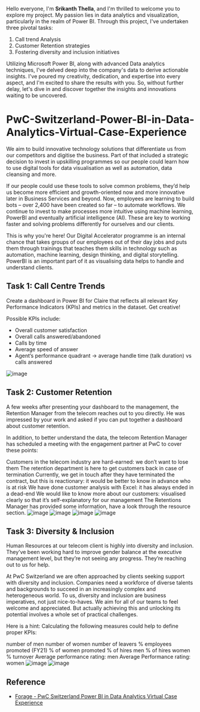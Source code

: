 Hello everyone, I'm **Srikanth Thella**, and I'm thrilled to welcome you to explore my project. My passion lies in data analytics and visualization, particularly in the realm of Power BI. Through this project, I've undertaken three pivotal tasks:
1) Call trend Analysis
2) Customer Retention strategies
3) Fostering diversity and inclusion initiatives

Utilizing Microsoft Power BI, along with advanced Data analytics techniques, I've delved deep into the company's data to derive actionable insights. I've poured my creativity, dedication, and expertise into every aspect, and I'm excited to share the results with you. So, without further delay, let's dive in and discover together the insights and innovations waiting to be uncovered.


# PwC-Switzerland-Power-BI-in-Data-Analytics-Virtual-Case-Experience

We aim to build innovative technology solutions that differentiate us from our competitors and digitise the business. Part of that included a strategic decision to invest in upskilling programmes so our people could learn how to use digital tools for data visualisation as well as automation, data cleansing and more.

If our people could use these tools to solve common problems, they’d help us become more efficient and growth-oriented now and more innovative later in Business Services and beyond. Now, employees are learning to build bots – over 2,400 have been created so far – to automate workflows. We continue to invest to make processes more intuitive using machine learning, PowerBI and eventually artificial intelligence (AI). These are key to working faster and solving problems differently for ourselves and our clients.

This is why you're here! Our Digital Accelerator programme is an internal chance that takes groups of our employees out of their day jobs and puts them through trainings that teaches them skills in technology such as automation, machine learning, design thinking, and digital storytelling. PowerBI is an important part of it as visualising data helps to handle and understand clients.

## Task 1: Call Centre Trends

Create a dashboard in Power BI for Claire that reflects all relevant Key Performance Indicators (KPIs) and metrics in the dataset. Get creative!

Possible KPIs include:

- Overall customer satisfaction
- Overall calls answered/abandoned
- Calls by time
- Average speed of answer
- Agent’s performance quadrant -> average handle time (talk duration) vs calls answered

![image](https://github.com/srikanththella/PwC-Switzerland-Power-BI-in-Data-Analytics-Virtual-Case-Experience/assets/90952102/c6e79489-7d93-4a81-99a8-ecfbbba43ea8)

## Task 2: Customer Retention
A few weeks after presenting your dashboard to the management, the Retention Manager from the telecom reaches out to you directly. He was impressed by your work and asked if you can put together a dashboard about customer retention.

In addition, to better understand the data, the telecom Retention Manager has scheduled a meeting with the engagement partner at PwC to cover these points:

Customers in the telecom industry are hard-earned: we don’t want to lose them
The retention department is here to get customers back in case of termination
Currently, we get in touch after they have terminated the contract, but this is reactionary: it would be better to know in advance who is at risk
We have done customer analysis with Excel: it has always ended in a dead-end
We would like to know more about our customers: visualised clearly so that it’s self-explanatory for our management The Retentions Manager has provided some information, have a look through the resource section.
![image](https://github.com/srikanththella/PwC-Switzerland-Power-BI-in-Data-Analytics-Virtual-Case-Experience/assets/90952102/55d8eb0c-6b1e-4ea5-9f30-53091f1b8cac)
![image](https://github.com/srikanththella/PwC-Switzerland-Power-BI-in-Data-Analytics-Virtual-Case-Experience/assets/90952102/1d923a81-87a7-4cff-b033-d2cc9ca384ca)
![image](https://github.com/srikanththella/PwC-Switzerland-Power-BI-in-Data-Analytics-Virtual-Case-Experience/assets/90952102/30d69f98-e655-4fb2-af92-8199aa3393fa)
![image](https://github.com/srikanththella/PwC-Switzerland-Power-BI-in-Data-Analytics-Virtual-Case-Experience/assets/90952102/c230d994-e9eb-4952-a721-6977816a450a)


## Task 3: Diversity & Inclusion
Human Resources at our telecom client is highly into diversity and inclusion. They’ve been working hard to improve gender balance at the executive management level, but they’re not seeing any progress. They’re reaching out to us for help.

At PwC Switzerland we are often approached by clients seeking support with diversity and inclusion. Companies need a workforce of diverse talents and backgrounds to succeed in an increasingly complex and heterogeneous world. To us, diversity and inclusion are business imperatives, not just nice-to-haves. We aim for all of our teams to feel welcome and appreciated. But actually achieving this and unlocking its potential involves a whole set of practical challenges.

Here is a hint: Calculating the following measures could help to define proper KPIs:

number of men
number of women
number of leavers
% employees promoted (FY21)
% of women promoted
% of hires men
% of hires women
% turnover
Average performance rating: men
Average Performance rating: women
![image](https://github.com/srikanththella/PwC-Switzerland-Power-BI-in-Data-Analytics-Virtual-Case-Experience/assets/90952102/4dc04d62-a4d7-472e-ac26-f654ab489d3f)
![image](https://github.com/srikanththella/PwC-Switzerland-Power-BI-in-Data-Analytics-Virtual-Case-Experience/assets/90952102/c93ed470-c5cc-4be1-b3ce-190f33ac0537)

## Reference
- [Forage - PwC Switzerland Power BI in Data Analytics Virtual Case Experience](https://www.theforage.com/simulations/pwc-ch/power-bi-cqxg)

